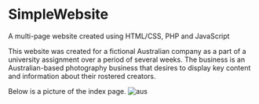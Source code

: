 # SimpleWebsite
A multi-page website created using HTML/CSS, PHP and JavaScript

This website was created for a fictional Australian company as a part of a university assignment over a period of several weeks. 
The business is an Australian-based photography business that desires to display key content and information about their rostered creators.

Below is a picture of the index page. 
![aus](https://user-images.githubusercontent.com/44088296/172551184-bd0fe2e8-b5c1-4993-ab24-0b8014b2422e.PNG)
